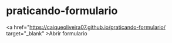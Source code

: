 # praticando-formulario

<a href="https://caiqueoliveira07.github.io/praticando-formulario/ target="_blank" >Abrir formulario </a>

